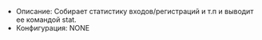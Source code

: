 + Описание: Собирает статистику входов/регистраций и т.п и выводит ее командой stat.
+ Конфигурация: NONE
